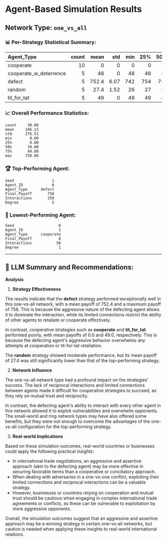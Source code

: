 # Agent-Based Simulation Results

## Network Type: `one_vs_all`

### 📊 Per-Strategy Statistical Summary:

| Agent_Type             |   count |   mean |   std |   min |   25% |   50% |   75% |   max |
|:-----------------------|--------:|-------:|------:|------:|------:|------:|------:|------:|
| cooperate              |      10 |    0   |  0    |     0 |     0 |     0 |     0 |     0 |
| cooperate_w_deterrence |       5 |   48   |  0    |    48 |    48 |    48 |    48 |    48 |
| defect                 |       5 |  752.4 |  6.07 |   742 |   754 |   754 |   754 |   758 |
| random                 |       5 |   27.4 |  1.52 |    26 |    27 |    27 |    27 |    30 |
| tit_for_tat            |       5 |   49   |  0    |    49 |    49 |    49 |    49 |    49 |

### 📈 Overall Performance Statistics:

```
count     30.00
mean     146.13
std      276.51
min        0.00
25%        0.00
50%       39.00
75%       49.00
max      758.00
```

### 🏆 Top-Performing Agent:

```
Seed                 1
Agent_ID             0
Agent_Type      defect
Final_Payoff       758
Interactions       250
Degree               5
```

### 🚨 Lowest-Performing Agent:

```
Seed                    0
Agent_ID                1
Agent_Type      cooperate
Final_Payoff            0
Interactions           50
Degree                  1
```

---

## 🤖 LLM Summary and Recommendations:

**Analysis**

1. **Strategy Effectiveness**

The results indicate that the **defect** strategy performed exceptionally well in this one-vs-all network, with a mean payoff of 752.4 and a maximum payoff of 758. This is because the aggressive nature of the defecting agent allows it to dominate the interaction, while its limited connections restrict the ability of other agents to retaliate or cooperate effectively.

In contrast, cooperative strategies such as **cooperate** and **tit_for_tat** performed poorly, with mean payoffs of 0.0 and 49.0, respectively. This is because the defecting agent's aggressive behavior overwhelms any attempts at cooperation or tit-for-tat retaliation.

The **random** strategy showed moderate performance, but its mean payoff of 27.4 was still significantly lower than that of the top-performing strategy.

2. **Network Influence**

The one-vs-all network type had a profound impact on the strategies' success. The lack of reciprocal interactions and limited connections between agents made it difficult for cooperative strategies to succeed, as they rely on mutual trust and reciprocity.

In contrast, the defecting agent's ability to interact with every other agent in this network allowed it to exploit vulnerabilities and overwhelm opponents. The small-world and ring network types may have also offered some benefits, but they were not enough to overcome the advantages of the one-vs-all configuration for the top-performing strategy.

3. **Real-world Implications**

Based on these simulation outcomes, real-world countries or businesses could apply the following practical insights:

* In international trade negotiations, an aggressive and assertive approach (akin to the defecting agent) may be more effective in securing favorable terms than a cooperative or conciliatory approach.
* When dealing with adversaries in a one-vs-one conflict, exploiting their limited connections and reciprocal interactions can be a valuable strategy.
* However, businesses or countries relying on cooperation and mutual trust should be cautious when engaging in complex international trade agreements or conflicts, as these can be vulnerable to exploitation by more aggressive opponents.

Overall, the simulation outcomes suggest that an aggressive and assertive approach may be a winning strategy in certain one-vs-all networks, but caution is needed when applying these insights to real-world international relations.
